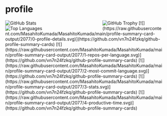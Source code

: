 # profile

<a href=https://github.com/anuraghazra/github-readme-stats>
<img src="https://github-readme-stats.vercel.app/api?username=MasahitoKumada&show_icons=true&locale=ja&theme=chartreuse-dark&count_private=true" alt="GitHub Stats" width="310" align=left />
</a>

<a href=https://github.com/anuraghazra/github-readme-stats>
<img src="https://github-readme-stats.vercel.app/api/top-langs?username=MasahitoKumada&show_icons=true&locale=ja&layout=compact&theme=chartreuse-dark&count_private=true" alt="Top Languages" width="310" align=left />
</a>

<img src="https://github-profile-trophy.vercel.app/?username=MasahitoKumada&theme=juicyfresh&no-bg=true" alt="GitHub Trophy" />
[![](https://raw.githubusercontent.com/MasahitoKumada/MasahitoKumada/main/profile-summary-card-output/2077/0-profile-details.svg)](https://github.com/vn7n24fzkq/github-profile-summary-cards)
[![](https://raw.githubusercontent.com/MasahitoKumada/MasahitoKumada/main/profile-summary-card-output/2077/1-repos-per-language.svg)](https://github.com/vn7n24fzkq/github-profile-summary-cards) [![](https://raw.githubusercontent.com/MasahitoKumada/MasahitoKumada/main/profile-summary-card-output/2077/2-most-commit-language.svg)](https://github.com/vn7n24fzkq/github-profile-summary-cards)
[![](https://raw.githubusercontent.com/MasahitoKumada/MasahitoKumada/main/profile-summary-card-output/2077/3-stats.svg)](https://github.com/vn7n24fzkq/github-profile-summary-cards) [![](https://raw.githubusercontent.com/MasahitoKumada/MasahitoKumada/main/profile-summary-card-output/2077/4-productive-time.svg)](https://github.com/vn7n24fzkq/github-profile-summary-cards)
